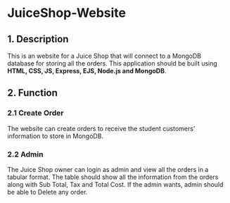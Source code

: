 # JuiceShop-Website
## 1. Description
This is an website for a Juice Shop that will connect to a MongoDB database for storing all the orders. This application should be built using **HTML, CSS, JS, Express, EJS, Node.js and MongoDB**.
## 2. Function
### 2.1 Create Order
The website can create orders to receive the student customers' information to store in MongoDB.
### 2.2 Admin
The Juice Shop owner can login as admin and view all the orders in a tabular format. The table should show all the information from the orders along with Sub Total, Tax and Total Cost. If the admin wants, admin should be able to Delete any order.
